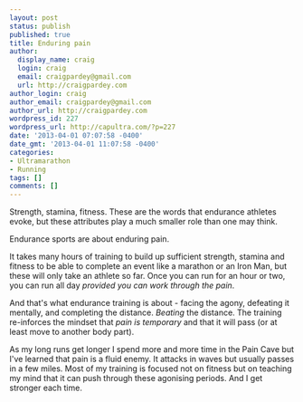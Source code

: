 ```yaml
---
layout: post
status: publish
published: true
title: Enduring pain
author:
  display_name: craig
  login: craig
  email: craigpardey@gmail.com
  url: http://craigpardey.com
author_login: craig
author_email: craigpardey@gmail.com
author_url: http://craigpardey.com
wordpress_id: 227
wordpress_url: http://capultra.com/?p=227
date: '2013-04-01 07:07:58 -0400'
date_gmt: '2013-04-01 11:07:58 -0400'
categories:
- Ultramarathon
- Running
tags: []
comments: []
---
```


Strength, stamina, fitness. These are the words that endurance athletes evoke,
but these attributes play a much smaller role than one may think.

Endurance sports are about enduring pain.

It takes many hours of training to build up sufficient strength, stamina and
fitness to be able to complete an event like a marathon or an Iron Man, but
these will only take an athlete so far. Once you can run for an hour or two,
you can run all day _provided you can work through the pain_.

And that's what endurance training is about - facing the agony, defeating it
mentally, and completing the distance. _Beating_ the distance. The training
re-inforces the mindset that _pain is temporary_ and that it will pass (or at
least move to another body part).

As my long runs get longer I spend more and more time in the Pain Cave but
I've learned that pain is a fluid enemy. It attacks in waves but usually
passes in a few miles. Most of my training is focused not on fitness but on
teaching my mind that it can push through these agonising periods. And I get
stronger each time.

